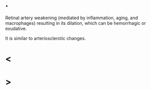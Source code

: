 # .

Retinal artery weakening (mediated by inflammation, aging, and macrophages) resulting in its dilation, which can be hemorrhagic or exudative.

It is similar to arteriosclerotic changes.

# <

# >
